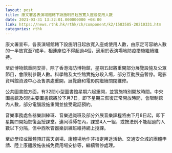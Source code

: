 ```yaml
---
layout: post
title: 康文署各表演場館轄下設施明日起放寬入座或使用人數
date: 2021-03-31 13:32:01.000000000 +08:00
link: https://news.rthk.hk/rthk/ch/component/k2/1583585-20210331.htm
categories: rthk
---
```


康文署宣布，各表演場館轄下設施明日起放寬入座或使用人數，由原定可容納人數的一半放寬至7成半，相連座位不得超過4個，適用於表演場地防疫措施繼續維持。

至於博物館重開安排，除了香港海防博物館，星期五起將重開部分展覽設施及公眾節目，會限制參觀人數。科學館及太空館實施分段入場，部分互動展品暫停。電影資料館資源中心及售票處重開，展覽廳和電影院繼續關閉維修。

公共圖書館方面，有32間小型圖書館星期六起重開，並實施特別開放時間。中央圖書館及6間主要圖書館將於下月7日，即下星期三恢復正常開放時間，會限制館內人數，部分電腦設施重開並接受電話預約。

音樂事務處各器樂訓練班、音樂通識班及部分外展音樂課程將由下月8日起，即下星期四開始恢復面授課堂。連同導師在內，課堂4人一組，或按法例不能超過的人數以下分隔，但中西吹管器樂訓練班維持網上授課。

至於學校或團體預訂露天劇場、康體場地作非指定用途活動、交通安全城的團體申請、陸上康體設施後補免費用場安排等，繼續暫停處理。
